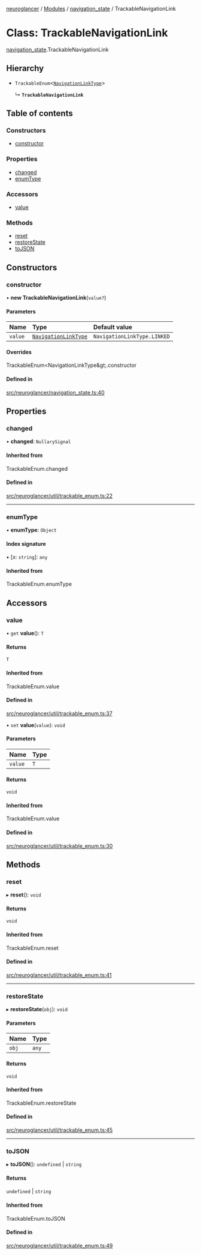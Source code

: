 [neuroglancer](../README.md) / [Modules](../modules.md) / [navigation\_state](../modules/navigation_state.md) / TrackableNavigationLink

# Class: TrackableNavigationLink

[navigation_state](../modules/navigation_state.md).TrackableNavigationLink

## Hierarchy

- `TrackableEnum`<[`NavigationLinkType`](../enums/navigation_state.NavigationLinkType.md)\>

  ↳ **`TrackableNavigationLink`**

## Table of contents

### Constructors

- [constructor](navigation_state.TrackableNavigationLink.md#constructor)

### Properties

- [changed](navigation_state.TrackableNavigationLink.md#changed)
- [enumType](navigation_state.TrackableNavigationLink.md#enumtype)

### Accessors

- [value](navigation_state.TrackableNavigationLink.md#value)

### Methods

- [reset](navigation_state.TrackableNavigationLink.md#reset)
- [restoreState](navigation_state.TrackableNavigationLink.md#restorestate)
- [toJSON](navigation_state.TrackableNavigationLink.md#tojson)

## Constructors

### constructor

• **new TrackableNavigationLink**(`value?`)

#### Parameters

| Name | Type | Default value |
| :------ | :------ | :------ |
| `value` | [`NavigationLinkType`](../enums/navigation_state.NavigationLinkType.md) | `NavigationLinkType.LINKED` |

#### Overrides

TrackableEnum&lt;NavigationLinkType\&gt;.constructor

#### Defined in

[src/neuroglancer/navigation_state.ts:40](https://github.com/ActiveBrainAtlas2/neuroglancer/blob/285e65d7/src/neuroglancer/navigation_state.ts#L40)

## Properties

### changed

• **changed**: `NullarySignal`

#### Inherited from

TrackableEnum.changed

#### Defined in

[src/neuroglancer/util/trackable_enum.ts:22](https://github.com/ActiveBrainAtlas2/neuroglancer/blob/285e65d7/src/neuroglancer/util/trackable_enum.ts#L22)

___

### enumType

• **enumType**: `Object`

#### Index signature

▪ [x: `string`]: `any`

#### Inherited from

TrackableEnum.enumType

## Accessors

### value

• `get` **value**(): `T`

#### Returns

`T`

#### Inherited from

TrackableEnum.value

#### Defined in

[src/neuroglancer/util/trackable_enum.ts:37](https://github.com/ActiveBrainAtlas2/neuroglancer/blob/285e65d7/src/neuroglancer/util/trackable_enum.ts#L37)

• `set` **value**(`value`): `void`

#### Parameters

| Name | Type |
| :------ | :------ |
| `value` | `T` |

#### Returns

`void`

#### Inherited from

TrackableEnum.value

#### Defined in

[src/neuroglancer/util/trackable_enum.ts:30](https://github.com/ActiveBrainAtlas2/neuroglancer/blob/285e65d7/src/neuroglancer/util/trackable_enum.ts#L30)

## Methods

### reset

▸ **reset**(): `void`

#### Returns

`void`

#### Inherited from

TrackableEnum.reset

#### Defined in

[src/neuroglancer/util/trackable_enum.ts:41](https://github.com/ActiveBrainAtlas2/neuroglancer/blob/285e65d7/src/neuroglancer/util/trackable_enum.ts#L41)

___

### restoreState

▸ **restoreState**(`obj`): `void`

#### Parameters

| Name | Type |
| :------ | :------ |
| `obj` | `any` |

#### Returns

`void`

#### Inherited from

TrackableEnum.restoreState

#### Defined in

[src/neuroglancer/util/trackable_enum.ts:45](https://github.com/ActiveBrainAtlas2/neuroglancer/blob/285e65d7/src/neuroglancer/util/trackable_enum.ts#L45)

___

### toJSON

▸ **toJSON**(): `undefined` \| `string`

#### Returns

`undefined` \| `string`

#### Inherited from

TrackableEnum.toJSON

#### Defined in

[src/neuroglancer/util/trackable_enum.ts:49](https://github.com/ActiveBrainAtlas2/neuroglancer/blob/285e65d7/src/neuroglancer/util/trackable_enum.ts#L49)
